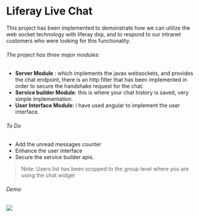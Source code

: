 # Liferay Live Chat

This project has been implemented to demonstrate how we can utilize the web socket technology with liferay dxp, and to respond to our intranet customers who were looking for this functionality.

###### The project has three major modules:
- **Server Module** : which implements the javax websockets, and provides the chat endpoint, there is an http filter that has been implemented in order to secure the handshake request for the chat.
- **Service builder Module**: this is where your chat history is saved, very simple implementation.
- **User Interface Module**: i have used angular to implement the user interface.

###### To Do
- Add the unread messages counter
- Enhance the user interface
- Secure the service builder apis.

> Note:
Users list has been scopped to the group level where you are using the chat widget

###### Demo

![](https://github.com/mahmoudhtayem87/LiferayChat/raw/ee49e319aa4ff7f8d19aefd8dd2742955bb29c25/resources/Screen-Recording-2021-12-19-at-1.gif)
